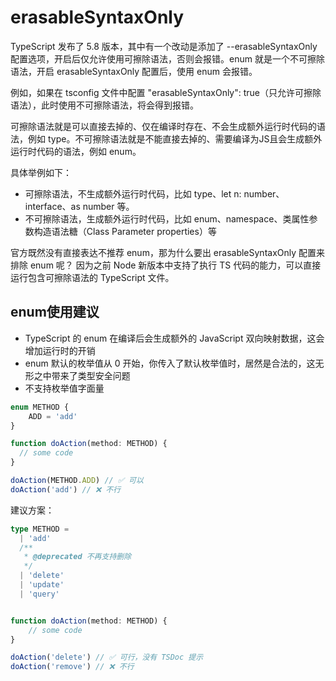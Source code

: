 # erasableSyntaxOnly
TypeScript 发布了 5.8 版本，其中有一个改动是添加了 --erasableSyntaxOnly 配置选项，开启后仅允许使用可擦除语法，否则会报错。enum 就是一个不可擦除语法，开启 erasableSyntaxOnly 配置后，使用 enum 会报错。

例如，如果在 tsconfig 文件中配置 "erasableSyntaxOnly": true（只允许可擦除语法），此时使用不可擦除语法，将会得到报错。

可擦除语法就是可以直接去掉的、仅在编译时存在、不会生成额外运行时代码的语法，例如 type。不可擦除语法就是不能直接去掉的、需要编译为JS且会生成额外运行时代码的语法，例如 enum。 

具体举例如下：
- 可擦除语法，不生成额外运行时代码，比如 type、let n: number、interface、as number 等。
- 不可擦除语法，生成额外运行时代码，比如 enum、namespace、类属性参数构造语法糖（Class Parameter properties）等

官方既然没有直接表达不推荐 enum，那为什么要出 erasableSyntaxOnly 配置来排除 enum 呢？
因为之前 Node 新版本中支持了执行 TS 代码的能力，可以直接运行包含可擦除语法的 TypeScript 文件。


## enum使用建议
- TypeScript 的 enum 在编译后会生成额外的 JavaScript 双向映射数据，这会增加运行时的开销
- enum 默认的枚举值从 0 开始，你传入了默认枚举值时，居然是合法的，这无形之中带来了类型安全问题
- 不支持枚举值字面量

```ts
enum METHOD {
    ADD = 'add'
}

function doAction(method: METHOD) {
  // some code
}

doAction(METHOD.ADD) // ✅ 可以
doAction('add') // ❌ 不行	
```

建议方案：
```ts
type METHOD =
  | 'add'
  /**
   * @deprecated 不再支持删除
   */
  | 'delete'
  | 'update'
  | 'query'


function doAction(method: METHOD) {
    // some code
}

doAction('delete') // ✅ 可行，没有 TSDoc 提示
doAction('remove') // ❌ 不行
```
